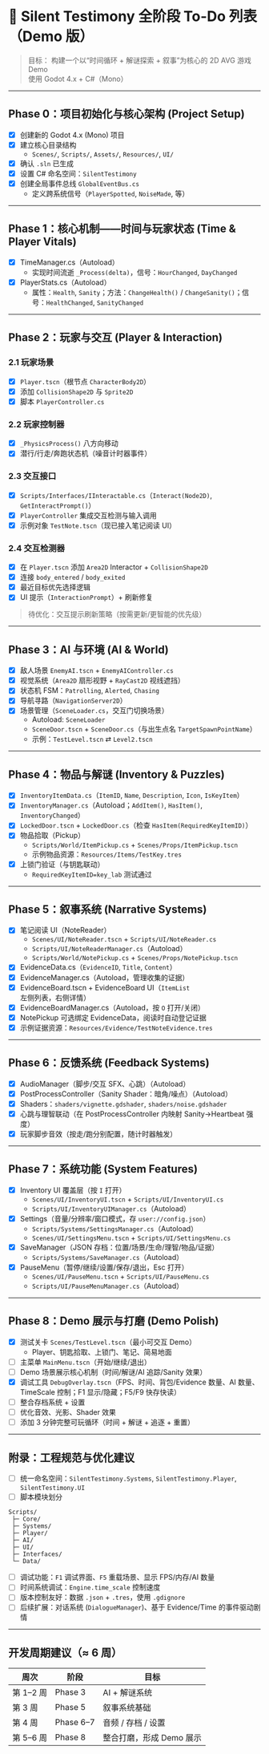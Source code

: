 # 🧭 Silent Testimony 全阶段 To-Do 列表（Demo 版）

> 目标：
> 构建一个以“时间循环 + 解谜探索 + 叙事”为核心的 2D AVG 游戏 Demo  
> 使用 Godot 4.x + C#（Mono）

---

## Phase 0：项目初始化与核心架构 (Project Setup)

- [x] 创建新的 Godot 4.x (Mono) 项目  
- [x] 建立核心目录结构  
  - `Scenes/`, `Scripts/`, `Assets/`, `Resources/`, `UI/`  
- [x] 确认 `.sln` 已生成  
- [x] 设置 C# 命名空间：`SilentTestimony`
- [x] 创建全局事件总线 `GlobalEventBus.cs`  
  - 定义跨系统信号（`PlayerSpotted`, `NoiseMade`, 等）

---

## Phase 1：核心机制——时间与玩家状态 (Time & Player Vitals)

- [x] TimeManager.cs（Autoload）  
  - 实现时间流逝 `_Process(delta)`，信号：`HourChanged`, `DayChanged`
- [x] PlayerStats.cs（Autoload）  
  - 属性：`Health`, `Sanity`；方法：`ChangeHealth()` / `ChangeSanity()`；信号：`HealthChanged`, `SanityChanged`

---

## Phase 2：玩家与交互 (Player & Interaction)

### 2.1 玩家场景
- [x] `Player.tscn`（根节点 `CharacterBody2D`）
- [x] 添加 `CollisionShape2D` 与 `Sprite2D`
- [x] 脚本 `PlayerController.cs`

### 2.2 玩家控制器
- [x] `_PhysicsProcess()` 八方向移动
- [x] 潜行/行走/奔跑状态机（噪音计时器事件）

### 2.3 交互接口
- [x] `Scripts/Interfaces/IInteractable.cs`（`Interact(Node2D)`, `GetInteractPrompt()`）
- [x] `PlayerController` 集成交互检测与输入调用
- [x] 示例对象 `TestNote.tscn`（现已接入笔记阅读 UI）

### 2.4 交互检测器
- [x] 在 `Player.tscn` 添加 `Area2D` Interactor + `CollisionShape2D`
- [x] 连接 `body_entered` / `body_exited`
- [x] 最近目标优先选择逻辑
- [x] UI 提示（`InteractionPrompt`）+ 刷新修复

> 待优化：交互提示刷新策略（按需更新/更智能的优先级）

---

## Phase 3：AI 与环境 (AI & World)

- [x] 敌人场景 `EnemyAI.tscn` + `EnemyAIController.cs`
- [x] 视觉系统（`Area2D` 扇形视野 + `RayCast2D` 视线遮挡）
- [x] 状态机 FSM：`Patrolling`, `Alerted`, `Chasing`
- [x] 导航寻路（`NavigationServer2D`）
- [x] 场景管理（`SceneLoader.cs`，交互门切换场景）
  - Autoload: `SceneLoader`
  - `SceneDoor.tscn` + `SceneDoor.cs`（与出生点名 `TargetSpawnPointName`）
  - 示例：`TestLevel.tscn` ⇄ `Level2.tscn`

---

## Phase 4：物品与解谜 (Inventory & Puzzles)

- [x] `InventoryItemData.cs`（`ItemID`, `Name`, `Description`, `Icon`, `IsKeyItem`）
- [x] `InventoryManager.cs`（Autoload；`AddItem()`, `HasItem()`, `InventoryChanged`）
- [x] `LockedDoor.tscn` + `LockedDoor.cs`（检查 `HasItem(RequiredKeyItemID)`）
- [x] 物品拾取（Pickup）
  - `Scripts/World/ItemPickup.cs` + `Scenes/Props/ItemPickup.tscn`
  - 示例物品资源：`Resources/Items/TestKey.tres`
- [x] 上锁门验证（与钥匙联动）
  - `RequiredKeyItemID=key_lab` 测试通过

---

## Phase 5：叙事系统 (Narrative Systems)

- [x] 笔记阅读 UI（NoteReader）
  - `Scenes/UI/NoteReader.tscn` + `Scripts/UI/NoteReader.cs`
  - `Scripts/UI/NoteReaderManager.cs`（Autoload）
  - `Scripts/World/NotePickup.cs` + `Scenes/Props/NotePickup.tscn`
- [x] EvidenceData.cs（`EvidenceID`, `Title`, `Content`）
- [x] EvidenceManager.cs（Autoload，管理收集的证据）
- [x] EvidenceBoard.tscn + EvidenceBoard UI（`ItemList` 左侧列表，右侧详情）
- [x] EvidenceBoardManager.cs（Autoload，按 `O` 打开/关闭）
- [x] NotePickup 可选绑定 EvidenceData，阅读时自动登记证据
- [x] 示例证据资源：`Resources/Evidence/TestNoteEvidence.tres`

---

## Phase 6：反馈系统 (Feedback Systems)

- [x] AudioManager（脚步/交互 SFX、心跳）（Autoload）
- [x] PostProcessController（Sanity Shader：暗角/噪点）（Autoload）
- [x] Shaders：`shaders/vignette.gdshader`, `shaders/noise.gdshader`
- [x] 心跳与理智联动（在 PostProcessController 内映射 Sanity→Heartbeat 强度）
- [x] 玩家脚步音效（按走/跑分别配置，随计时器触发）

---

## Phase 7：系统功能 (System Features)

- [x] Inventory UI 覆盖层（按 `I` 打开）
  - `Scenes/UI/InventoryUI.tscn` + `Scripts/UI/InventoryUI.cs`
  - `Scripts/UI/InventoryUIManager.cs`（Autoload）
- [x] Settings（音量/分辨率/窗口模式，存 `user://config.json`）
  - `Scripts/Systems/SettingsManager.cs`（Autoload）
  - `Scenes/UI/SettingsMenu.tscn` + `Scripts/UI/SettingsMenu.cs`
- [x] SaveManager（JSON 存档：位置/场景/生命/理智/物品/证据）
  - `Scripts/Systems/SaveManager.cs`（Autoload）
- [x] PauseMenu（暂停/继续/设置/保存/退出，Esc 打开）
  - `Scenes/UI/PauseMenu.tscn` + `Scripts/UI/PauseMenu.cs`
  - `Scripts/UI/PauseMenuManager.cs`（Autoload）

---

## Phase 8：Demo 展示与打磨 (Demo Polish)

- [x] 测试关卡 `Scenes/TestLevel.tscn`（最小可交互 Demo）
  - Player、钥匙拾取、上锁门、笔记、简易地面
- [ ] 主菜单 `MainMenu.tscn`（开始/继续/退出）
- [ ] Demo 场景展示核心机制（时间/解谜/AI 追踪/Sanity 效果）
- [x] 调试工具 `DebugOverlay.tscn`（FPS、时间、背包/Evidence 数量、AI 数量、TimeScale 控制；F1 显示/隐藏；F5/F9 快存快读）
- [ ] 整合存档系统 + 设置
- [ ] 优化音效、光影、Shader 效果
- [ ] 添加 3 分钟完整可玩循环（时间 + 解谜 + 追逐 + 重置）

---

## 附录：工程规范与优化建议

- [ ] 统一命名空间：`SilentTestimony.Systems`, `SilentTestimony.Player`, `SilentTestimony.UI`
- [ ] 脚本模块划分
```
Scripts/
 ├─ Core/
 ├─ Systems/
 ├─ Player/
 ├─ AI/
 ├─ UI/
 ├─ Interfaces/
 └─ Data/
```
- [ ] 调试功能：`F1` 调试界面、`F5` 重载场景、显示 FPS/内存/AI 数量
- [ ] 时间系统调试：`Engine.time_scale` 控制速度
- [ ] 版本控制友好：数据 `.json` + `.tres`，使用 `.gdignore`
- [ ] 后续扩展：对话系统 (`DialogueManager`)、基于 Evidence/Time 的事件驱动剧情

---

## 开发周期建议（≈ 6 周）

| 周次 | 阶段 | 目标 |
|------|------|------|
| 第 1–2 周 | Phase 3 | AI + 解谜系统 |
| 第 3 周 | Phase 5 | 叙事系统基础 |
| 第 4 周 | Phase 6–7 | 音频 / 存档 / 设置 |
| 第 5–6 周 | Phase 8 | 整合打磨，形成 Demo 展示 |
